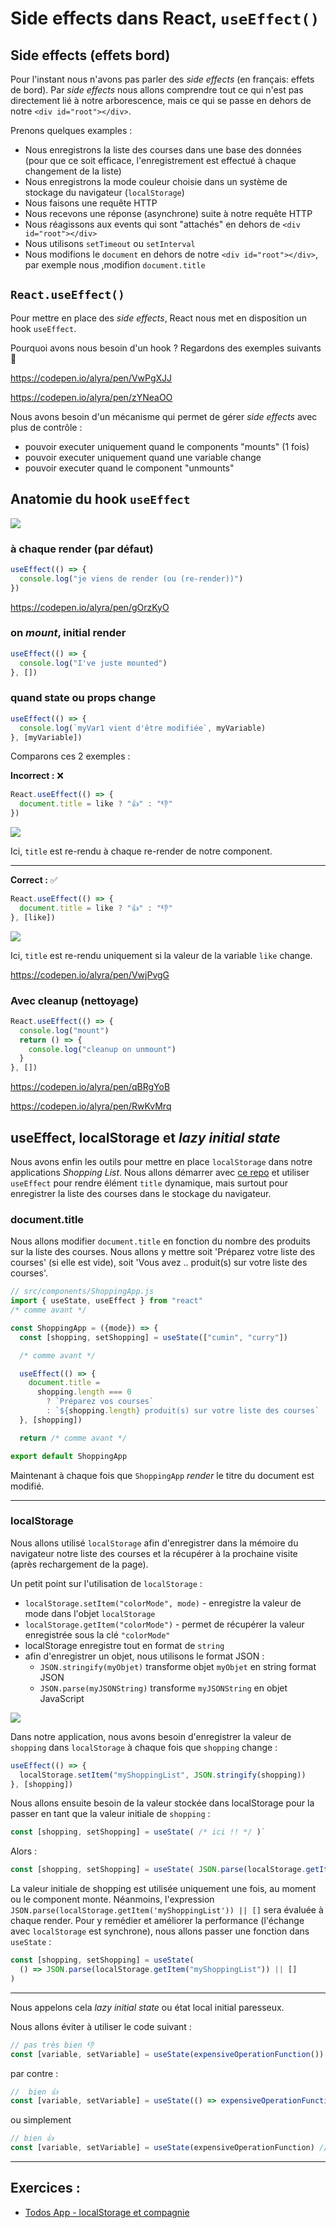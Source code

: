 # Side effects dans React, <code>useEffect()</code>

## Side effects (effets bord)

Pour l'instant nous n'avons pas parler des _side effects_ (en français: effets de bord). Par _side effects_ nous allons comprendre tout ce qui n'est pas directement lié à notre arborescence, mais ce qui se passe en dehors de notre `<div id="root"></div>`.

Prenons quelques examples :

- Nous enregistrons la liste des courses dans une base des données (pour que ce soit efficace, l'enregistrement est effectué à chaque changement de la liste)
- Nous enregistrons la mode couleur choisie dans un système de stockage du navigateur (`localStorage`)
- Nous faisons une requête HTTP
- Nous recevons une réponse (asynchrone) suite à notre requête HTTP
- Nous réagissons aux events qui sont "attachés" en dehors de `<div id="root"></div>`
- Nous utilisons `setTimeout` ou `setInterval`
- Nous modifions le `document` en dehors de notre `<div id="root"></div>`, par exemple nous ,modifion `document.title`

## <code>React.useEffect()</code>

Pour mettre en place des _side effects_, React nous met en disposition un hook `useEffect`.

Pourquoi avons nous besoin d'un hook ? Regardons des exemples suivants 🚫

https://codepen.io/alyra/pen/VwPgXJJ

https://codepen.io/alyra/pen/zYNeaOO

Nous avons besoin d'un mécanisme qui permet de gérer _side effects_ avec plus de contrôle :

- pouvoir executer uniquement quand le components "mounts" (1 fois)
- pouvoir executer uniquement quand une variable change
- pouvoir executer quand le component "unmounts"

## Anatomie du hook `useEffect`

![](https://assets.codepen.io/4515922/useEffectAnatomy.png)

### à chaque render (par défaut)

```javascript
useEffect(() => {
  console.log("je viens de render (ou (re-render))")
})
```

https://codepen.io/alyra/pen/gOrzKyO

### on _mount_, initial render

```javascript
useEffect(() => {
  console.log("I've juste mounted")
}, [])
```

### quand state ou props change

```javascript
useEffect(() => {
  console.log(`myVar1 vient d'être modifiée`, myVariable)
}, [myVariable])
```

Comparons ces 2 exemples :

**Incorrect :** ❌

```javascript
React.useEffect(() => {
  document.title = like ? "👍" : "👎"
})
```

![](https://wptemplates.pehaa.com/assets/alyra/title-ue.gif)

Ici, `title` est re-rendu à chaque re-render de notre component.

---

**Correct :** ✅

```javascript
React.useEffect(() => {
  document.title = like ? "👍" : "👎"
}, [like])
```

![](https://wptemplates.pehaa.com/assets/alyra/title-ue-ok2.gif)

Ici, `title` est re-rendu uniquement si la valeur de la variable `like` change.

https://codepen.io/alyra/pen/VwjPvgG

### Avec cleanup (nettoyage)

```javascript
React.useEffect(() => {
  console.log("mount")
  return () => {
    console.log("cleanup on unmount")
  }
}, [])
```

https://codepen.io/alyra/pen/qBRgYoB

https://codepen.io/alyra/pen/RwKvMrq

## useEffect, localStorage et _lazy initial state_

Nous avons enfin les outils pour mettre en place `localStorage` dans notre applications _Shopping List_.
Nous allons démarrer avec [ce repo](https://github.com/pehaa/alyra-shopping-list-livecoding) et utiliser `useEffect` pour rendre élément `title` dynamique, mais surtout pour enregistrer la liste des courses dans le stockage du navigateur.

### document.title

Nous allons modifier `document.title` en fonction du nombre des produits sur la liste des courses.
Nous allons y mettre soit 'Préparez votre liste des courses' (si elle est vide), soit 'Vous avez .. produit(s) sur votre liste des courses'.

```javascript
// src/components/ShoppingApp.js
import { useState, useEffect } from "react"
/* comme avant */

const ShoppingApp = ({mode}) => {
  const [shopping, setShopping] = useState(["cumin", "curry"])

  /* comme avant */

  useEffect(() => {
    document.title =
      shopping.length === 0
        ? `Préparez vos courses`
        : `${shopping.length} produit(s) sur votre liste des courses`
  }, [shopping])

  return /* comme avant */

export default ShoppingApp
```

Maintenant à chaque fois que `ShoppingApp` _render_ le titre du document est modifié.

---

### localStorage

Nous allons utilisé `localStorage` afin d'enregistrer dans la mémoire du navigateur notre liste des courses et la récupérer à la prochaine visite (après rechargement de la page).

Un petit point sur l'utilisation de `localStorage` :

- `localStorage.setItem("colorMode", mode)` - enregistre la valeur de mode dans l'objet `localStorage`
- `localStorage.getItem("colorMode")` - permet de récupérer la valeur enregistrée sous la clé `"colorMode"`
- localStorage enregistre tout en format de `string`
- afin d'enregistrer un objet, nous utilisons le format JSON :
  - `JSON.stringify(myObjet)` transforme objet `myObjet` en string format JSON
  - `JSON.parse(myJSONString)` transforme `myJSONString` en objet JavaScript

![](https://wptemplates.pehaa.com/assets/alyra/localStorage.png)

Dans notre application, nous avons besoin d'enregistrer la valeur de `shopping` dans `localStorage` à chaque fois que `shopping` change :

```javascript
useEffect(() => {
  localStorage.setItem("myShoppingList", JSON.stringify(shopping))
}, [shopping])
```

Nous allons ensuite besoin de la valeur stockée dans localStorage pour la passer en tant que la valeur initiale de `shopping` :

```javascript
const [shopping, setShopping] = useState( /* ici !! */ )`
```

Alors :

```javascript
const [shopping, setShopping] = useState( JSON.parse(localStorage.getItem('myShoppingList')) || [] )`
```

La valeur initiale de shopping est utilisée uniquement une fois, au moment ou le component monte. Néanmoins, l'expression `JSON.parse(localStorage.getItem('myShoppingList')) || []` sera évaluée à chaque render. Pour y remédier et améliorer la performance (l'échange avec `localStorage` est synchrone), nous allons passer une fonction dans `useState` :

```javascript
const [shopping, setShopping] = useState(
  () => JSON.parse(localStorage.getItem("myShoppingList")) || []
)
```

---

Nous appelons cela _lazy initial state_ ou état local initial paresseux.

Nous allons éviter à utiliser le code suivant :

```javascript
// pas très bien 👎
const [variable, setVariable] = useState(expensiveOperationFunction()) //
```

par contre :

```javascript
//  bien 👍
const [variable, setVariable] = useState(() => expensiveOperationFunction())
```

ou simplement

```javascript
// bien 👍
const [variable, setVariable] = useState(expensiveOperationFunction) //
```

---

## Exercices :

- [Todos App - localStorage et compagnie](https://github.com/pehaa/alyra-todos-localstorage)
